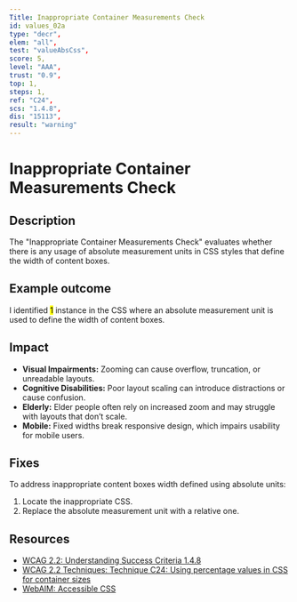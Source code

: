 ```yaml
---
Title: Inappropriate Container Measurements Check
id: values_02a
type: "decr",
elem: "all",
test: "valueAbsCss",
score: 5,
level: "AAA",
trust: "0.9",
top: 1,
steps: 1,
ref: "C24",
scs: "1.4.8",
dis: "15113",
result: "warning"
---
```


# Inappropriate Container Measurements Check

## Description

The "Inappropriate Container Measurements Check" evaluates whether there is any usage of absolute measurement units in CSS styles that define the width of content boxes.

## Example outcome

I identified <mark>1</mark> instance in the CSS where an absolute measurement unit is used to define the width of content boxes.

## Impact

- **Visual Impairments:** Zooming can cause overflow, truncation, or unreadable layouts.
- **Cognitive Disabilities:** Poor layout scaling can introduce distractions or cause confusion.
- **Elderly:** Elder people often rely on increased zoom and may struggle with layouts that don’t scale.
- **Mobile:** Fixed widths break responsive design, which impairs usability for mobile users.

## Fixes

To address inappropriate content boxes width defined using absolute units:

1. Locate the inappropriate CSS.
2. Replace the absolute measurement unit with a relative one.

## Resources

- [WCAG 2.2: Understanding Success Criteria 1.4.8](https://www.w3.org/WAI/WCAG22/Understanding/visual-presentation)
- [WCAG 2.2 Techniques: Technique C24: Using percentage values in CSS for container sizes](https://www.w3.org/WAI/WCAG22/Techniques/css/C24)
- [WebAIM: Accessible CSS](https://webaim.org/techniques/css/)
